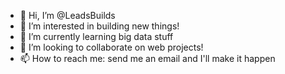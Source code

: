 - 👋 Hi, I’m @LeadsBuilds
- 👀 I’m interested in building new things!
- 🌱 I’m currently learning big data stuff
- 💞️ I’m looking to collaborate on web projects!
- 📫 How to reach me: send me an email and I'll make it happen

<!---
LeadsBuilds/LeadsBuilds is a ✨ special ✨ repository because its `README.md` (this file) appears on your GitHub profile.
You can click the Preview link to take a look at your changes.
--->

